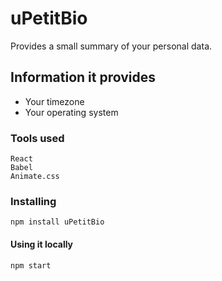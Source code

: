 # uPetitBio

Provides a small summary of your personal data. 

## Information it provides

- Your timezone
- Your operating system

### Tools used

```
React
Babel
Animate.css

```

### Installing

```
npm install uPetitBio
```

#### Using it locally 

```
npm start
```